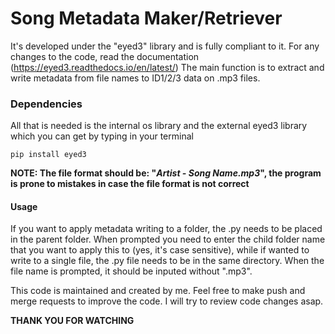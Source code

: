 # Song Metadata Maker/Retriever
It's developed under the "eyed3" library and is fully compliant to it. For any changes to the code, read the documentation (https://eyed3.readthedocs.io/en/latest/)
The main function is to extract and write metadata from file names to ID1/2/3 data on .mp3 files.
### Dependencies
All that is needed is the internal os library and the external eyed3 library which you can get by typing in your terminal

    pip install eyed3

**NOTE: The file format should be: "*Artist - Song Name.mp3*", the program is prone to mistakes in case the file format is not correct** 
#### Usage
If you want to apply metadata writing to a folder, the .py needs to be placed in the parent folder. When prompted you need to enter the child folder name that you want to apply this to (yes, it's case sensitive), while if wanted to write to a single file, the .py file needs to be in the same directory.
When the file name is prompted, it should be inputed without ".mp3".


This code is maintained and created by me. Feel free to make push and merge requests to improve the code. I will try to review code changes asap.

**THANK YOU FOR WATCHING**
